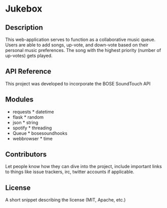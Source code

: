 # Jukebox

## Description
This web-application serves to function as a collaborative music queue. Users are able to add songs, up-vote, and down-vote based on their personal music preferences. The song with the highest priority (number of up-votes) gets played. 

## API Reference

This project was developed to incorporate the BOSE SoundTouch API 

## Modules 

* requests           * datetime 
* flask              * random
* json               * string
* spotify            * threading
* Queue              * bosesoundhooks
* webbrowser         * time 


## Contributors

Let people know how they can dive into the project, include important links to things like issue trackers, irc, twitter accounts if applicable.

## License

A short snippet describing the license (MIT, Apache, etc.)
